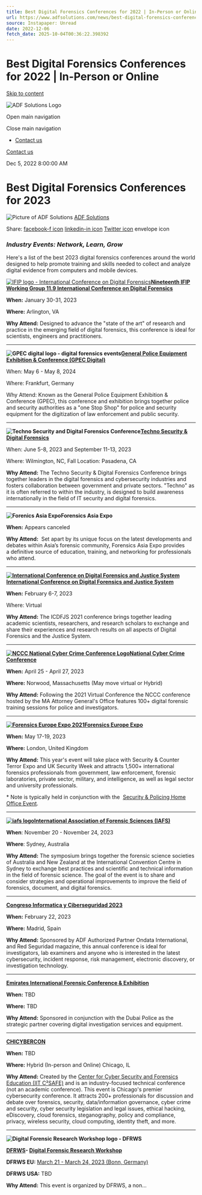 ```yaml
---
title: Best Digital Forensics Conferences for 2022 | In-Person or Online
url: https://www.adfsolutions.com/news/best-digital-forensics-conferences-2023
source: Instapaper: Unread
date: 2022-12-06
fetch_date: 2025-10-04T00:36:22.398392
---
```


# Best Digital Forensics Conferences for 2022 | In-Person or Online

[Skip to content](#main-content)

![ADF Solutions Logo](https://www.adfsolutions.com/hs-fs/hubfs/ADF-LOGOx200.png?width=200&height=97&name=ADF-LOGOx200.png)

Open main navigation

Close main navigation

* [Contact us](https://meetings.hubspot.com/david-colvin/short-call)

[Contact us](https://meetings.hubspot.com/david-colvin/short-call)

Dec 5, 2022 8:00:00 AM

# Best Digital Forensics Conferences for 2023

![Picture of ADF Solutions](https://www.adfsolutions.com/hs-fs/hubfs/ADF%20LOGO%2050x50.png?width=50&name=ADF%20LOGO%2050x50.png)
[ADF Solutions](https://www.adfsolutions.com/adf-blog/author/adf-solutions)

Share:
[facebook-f icon](http://www.facebook.com/share.php?u=https://www.adfsolutions.com/adf-blog/best-digital-forensics-conferences-2023)
[linkedin-in icon](http://www.linkedin.com/shareArticle?mini=true&url=https://www.adfsolutions.com/adf-blog/best-digital-forensics-conferences-2023)
[Twitter icon](https://twitter.com/intent/tweet?url=https://www.adfsolutions.com/adf-blog/best-digital-forensics-conferences-2023)
envelope icon

### ***Industry Events: Network, Learn, Grow***

Here's a list of the best 2023 digital forensics conferences around the world designed to help promote training and skills needed to collect and analyze digital evidence from computers and mobile devices.

[![IFIP logo - International Conference on Digital Forensics](https://www.adfsolutions.com/hubfs/Events%20-%20Conferences/IFIP%20logo%20-%20International%20Conference%20on%20Digital%20Forensics.jpg)**Nineteenth IFIP Working Group 11.9 International Conference on Digital Forensics**](http://www.ifip119.org/Conferences/)

**When:** January 30-31, 2023

**Where:** Arlington, VA

**Why Attend:** Designed to advance the "state of the art" of research and practice in the emerging field of digital forensics, this conference is ideal for scientists, engineers and practitioners.

---

**![GPEC digital logo - digital forensics events](https://www.adfsolutions.com/hubfs/GPEC%20digital%20logo%20-%20digital%20forensics%20events.png)[General Police Equipment Exhibition & Conference (GPEC Digital)](https://www.gpecdigital.com/en/gpec-digital/)**

When: May 6 - May 8, 2024

Where: Frankfurt, Germany

Why Attend: Known as the General Police Equipment Exhibition & Conference (GPEC), this conference and exhibition brings together police and security authorities as a "one Stop Shop" for police and security equipment for the digitization of law enforcement and public security.

---

**![Techno Security and Digital Forensics Conference](https://www.adfsolutions.com/hubfs/Techno%20Security%20and%20Digital%20Forensics%20Confrence.png)[Techno Security & Digital Forensics](https://www.technosecurity.us/)**

When: June 5-8, 2023 and September 11-13, 2023

Where: Wilmington, NC, Fall Location: Pasadena, CA

**Why Attend:** The Techno Security & Digital Forensics Conference brings together leaders in the digital forensics and cybersecurity industries and fosters collaboration between government and private sectors. "Techno" as it is often referred to within the industry, is designed to build awareness internationally in the field of IT security and digital forensics.

---

**![Forenics Asia Expo](https://www.adfsolutions.com/hubfs/Forenics%20Asia%20Expo.png)Forensics Asia Expo**

**When:** Appears canceled

**Why Attend:**  Set apart by its unique focus on the latest developments and debates within Asia’s forensic community, Forensics Asia Expo provides a definitive source of education, training, and networking for professionals who attend.

---

**[![International Conference on Digital Forensics and Justice System](https://www.adfsolutions.com/hubfs/International%20Conference%20on%20Digital%20Forensics%20and%20Justice%20System.png)International Conference on Digital Forensics and Justice System](https://waset.org/digital-forensics-and-justice-system-conference)**

**When:** February 6-7, 2023

Where: Virtual

**Why Attend:** The ICDFJS 2021 conference brings together leading academic scientists, researchers, and research scholars to exchange and share their experiences and research results on all aspects of Digital Forensics and the Justice System.

---

[**![NCCC National Cyber Crime Conference Logo](https://www.adfsolutions.com/hubfs/NCCC%20National%20Cyber%20Crime%20Conference%20Logo.png)National Cyber Crime Conference**](https://www.mass.gov/service-details/national-cyber-crime-conference)

**When:** April 25 - April 27, 2023

**Where:** Norwood, Massachusetts (May move virtual or Hybrid)

**Why Attend:** Following the 2021 Virtual Conference the NCCC conference hosted by the MA Attorney General's Office features 100+ digital forensic training sessions for police and investigators.

---

**[![Forensics Europe Expo 2021](https://www.adfsolutions.com/hubfs/Forensics%20Europe%20Expo%202021.png)Forensics Europe Expo](https://www.forensicseuropeexpo.com/)**

**When:** May 17-19, 2023

**Where:** London, United Kingdom

**Why Attend:** This year's event will take place with Security & Counter Terror Expo and UK Security Week and attracts 1,500+ international forensics professionals from government, law enforcement, forensic laboratories, private sector, military, and intelligence, as well as legal sector and university professionals.

\* Note is typically held in conjunction with the  [Security & Policing Home Office Event](https://www.securityandpolicing.co.uk/).

---

**[![iafs logo](https://www.adfsolutions.com/hubfs/iafs%20logo.png)International Association of Forensic Sciences (IAFS)](https://iafs2020.com.au/)**

**When**: November 20 - November 24, 2023

**Where**: Sydney, Australia

**Why Attend:** The symposium brings together the forensic science societies of Australia and New Zealand at the International Convention Centre in Sydney to exchange best practices and scientific and technical information in the field of forensic science. The goal of the event is to share and consider strategies and operational improvements to improve the field of forensics, document, and digital forensics.

---

[**Congreso Informatica y Ciberseguridad 2023**](https://www.ondata.es/congreso/)

**When:** February 22, 2023

**Where:** Madrid, Spain

**Why Attend:** Sponsored by ADF Authorized Partner Ondata International, and Red Seguridad magazine, this annual conference is ideal for investigators, lab examiners and anyone who is interested in the latest cybersecurity, incident response, risk management, electronic discovery, or investigation technology.

---

**[Emirates International Forensic Conference & Exhibition](https://emiratesforensic.ae/)**

**When:** TBD

**Where:** TBD

**Why Attend:** Sponsored in conjunction with the Dubai Police as the strategic partner covering digital investigation services and equipment.

---

[**CHICYBERCON**](https://chicybercon.com/#about)

**When:** TBD

**Where:** Hybrid (In-person and Online) Chicago, IL

**Why Attend:** Created by the [Center for Cyber Security and Forensics Education (IIT C²SAFE)](http://c2safe.iit.edu/) and is an industry-focused technical conference (not an academic conference). This event is Chicago's premier cybersecurity conference. It attracts 200+ professionals for discussion and debate over forensics, security, data/information governance, cyber crime and security, cyber security legislation and legal issues, ethical hacking, eDiscovery, cloud forensics, steganography, policy and compliance, privacy, wireless security, cloud computing, identity theft, and more.

---

**![Digital Forensic Research Workshop logo - DFRWS](https://www.adfsolutions.com/hubfs/Digital%20Forensic%20Research%20Workshop%20logo%20-%20DFRWS.jpg)**

**[DFRWS](http://www.dfrws.org/conferences/dfrws-eu-2019)- [Digital Forensic Research Workshop](http://www.dfrws.org/conferences/dfrws-eu-2019)**

**DFRWS EU:** [March 21 - March 24, 2023 (Bonn, Germany)](https://dfrws.org/conferences/dfrws-eu-2023/)

**DFRWS USA:** TBD

**Why Attend:** This event is organized by DFRWS, a non...